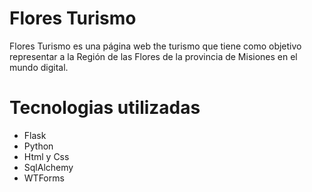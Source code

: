 # Flores Turismo
Flores Turismo es una página web the turismo que tiene como objetivo representar a la Región de las Flores de la provincia de Misiones en el mundo digital.

# Tecnologias utilizadas
* Flask
* Python
* Html y Css
* SqlAlchemy
* WTForms

